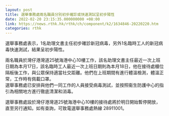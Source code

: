 ```yaml
---
layout: post
title: 選舉事務處兩名職員分別初步確診或快速測試呈初步陽性
date: 2022-02-20 23:15:35.000000000 +08:00
link: https://news.rthk.hk/rthk/ch/component/k2/1634846-20220220.htm
categories: rthk
---
```


選舉事務處表示，1名助理文書主任初步確診新冠病毒，另外1名臨時工人的新冠病毒快速測試，結果呈初步陽性。

兩名職員於灣仔港灣道25號海港中心10樓工作，該名助理文書主任最近一次上班日期為本月17日，該名臨時工人最近一次上班日期則為本月18日，他在接待處櫃位隔板後工作，與公眾保持適當社交距離。他們在上班期間有進行體溫檢測，體溫正常，工作時有佩載口罩。
　　       
選舉事務處已安排與他們一同工作的人員接受病毒測試，並按照衞生防護中心的指引為相關地方進行徹底清潔和消毒。

選舉事務處設於灣仔港灣道25號海港中心10樓的接待處將於明日開始暫停開放，直至另行通知。如有查詢，可致電選舉事務處熱線 28911001。
